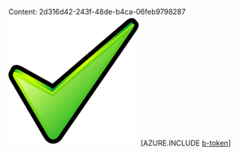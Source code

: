 Content: 2d316d42-243f-48de-b4ca-06feb9798287![image](21aa17cc-4586-41c6-87a0-48ab8f73e2e1.png)
[AZURE.INCLUDE [b-token](Token---b9da40da-9bd7-4ae7-a883-aa7adfa633ce.md)]

